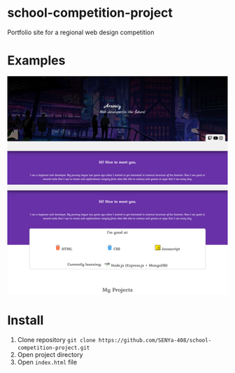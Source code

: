 # school-competition-project

Portfolio site for a regional web design competition

# Examples

![0-screenshot](https://github.com/SENYa-408/school-competition-project/blob/main/readme-imgs/0-screenshot.png)
![1-screenshot](https://github.com/SENYa-408/school-competition-project/blob/main/readme-imgs/1-screenshot.png)

# Install

1. Clone repository `git clone https://github.com/SENYa-408/school-competition-project.git`
2. Open project directory
3. Open `index.html` file
